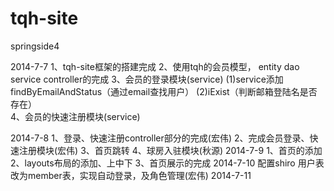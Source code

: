 tqh-site
========
springside4 

2014-7-7
1、tqh-site框架的搭建完成
2、使用tqh的会员模型，
	entity
	dao
	service
	controller的完成
3、会员的登录模块(service)
	(1)service添加findByEmailAndStatus（通过email查找用户）
	(2)iExist（判断邮箱登陆名是否存在）	
4、会员的快速注册模块(service)

2014-7-8
1、登录、快速注册controller部分的完成(宏伟)
2、完成会员登录、快速注册模块(宏伟)
3、首页跳转
4、球房入驻模块(秋源)
2014-7-9
1、首页的添加
2、layouts布局的添加、上中下
3、首页展示的完成
2014-7-10
配置shiro 用户表改为member表，实现自动登录，及角色管理(宏伟)
2014-7-11
